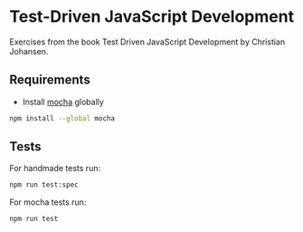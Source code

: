 # Test-Driven JavaScript Development

Exercises from the book Test Driven JavaScript Development by Christian Johansen.

## Requirements

* Install [mocha](https://mochajs.org/) globally

```sh
npm install --global mocha
```

## Tests

For handmade tests run:

```sh
npm run test:spec
```

For mocha tests run:

```sh
npm run test
```
